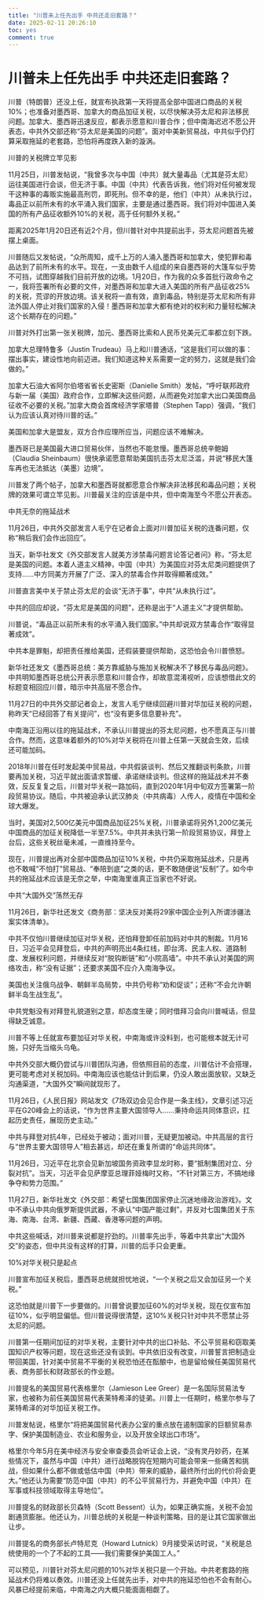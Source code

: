 ```yaml
---
title: "川普未上任先出手 中共还走旧套路？"
date: 2025-02-11 20:26:10
toc: yes
comment: true
---
```


# 川普未上任先出手 中共还走旧套路？
川普（特朗普）还没上任，就宣布执政第一天将提高全部中国进口商品的关税10%；也准备对墨西哥、加拿大的商品加征关税，以尽快解决芬太尼和非法移民问题。加拿大、墨西哥迅速反应，都表示愿意和川普合作；但中南海迟迟不愿公开表态，中共外交部还称“芬太尼是美国的问题”。面对中美新贸易战，中共似乎仍打算采取拖延的老套路，恐怕将再度跌入新的漩涡。

川普的关税牌立竿见影

11月25日，川普发帖说，“我曾多次与中国（中共）就大量毒品（尤其是芬太尼）运往美国进行会谈，但无济于事。中国（中共）代表告诉我，他们将对任何被发现干这种事的毒贩实施最高刑罚，即死刑。但不幸的是，他们（中共）从未执行过，毒品正以前所未有的水平涌入我们国家，主要是通过墨西哥。我们将对中国进入美国的所有产品征收额外10%的关税，高于任何额外关税。”

距离2025年1月20日还有近2个月，但川普针对中共提前出手，芬太尼问题首先被摆上桌面。

川普随后又发帖说，“众所周知，成千上万的人涌入墨西哥和加拿大，使犯罪和毒品达到了前所未有的水平。现在，一支由数千人组成的来自墨西哥的大篷车似乎势不可挡，试图穿越我们目前开放的边境。1月20日，作为我的众多首批行政命令之一，我将签署所有必要的文件，对墨西哥和加拿大进入美国的所有产品征收25%的关税，荒谬的开放边境。该关税将一直有效，直到毒品，特别是芬太尼和所有非法外国人停止对我们国家的入侵！墨西哥和加拿大都有绝对的权利和力量轻松解决这个长期存在的问题。”

川普对外打出第一张关税牌，加元、墨西哥比索和人民币兑美元汇率都立刻下跌。

加拿大总理特鲁多（Justin Trudeau）马上和川普通话，“这是我们可以做的事：摆出事实，建设性地向前迈进。我们知道这种关系需要一定的努力，这就是我们会做的。”

加拿大石油大省阿尔伯塔省省长史密斯（Danielle Smith）发帖，“呼吁联邦政府与新一届（美国）政府合作，立即解决这些问题，从而避免对加拿大出口美国商品征收不必要的关税。”加拿大商会首席经济学家塔普（Stephen Tapp）强调，“我们认为应该认真对待川普的话。”

美国和加拿大是盟友，双方合作应理所应当，问题应该不难解决。

墨西哥已是美国最大进口贸易伙伴，当然也不能怠慢。墨西哥总统辛鲍姆（Claudia Sheinbaum）很快承诺愿意帮助美国抗击芬太尼泛滥，并说“移民大篷车再也无法抵达（美墨）边境”。

川普发了两个帖子，加拿大和墨西哥就都愿意合作解决非法移民和毒品问题；关税牌的效果可谓立竿见影。川普最关注的应该是中共，但中南海至今不愿公开表态。

中共无奈的拖延战术

11月26日，中共外交部发言人毛宁在记者会上面对川普加征关税的连番问题，仅称“稍后我们会作出回应”。

当天，新华社发文《外交部发言人就美方涉禁毒问题言论答记者问》称，“芬太尼是美国的问题。本着人道主义精神，中国（中共）为美国应对芬太尼类问题提供了支持……中方同美方开展了广泛、深入的禁毒合作并取得顯著成效。”

川普直言美中关于禁止芬太尼的会谈“无济于事”，中共“从未执行过”。

中共的回应却说，“芬太尼是美国的问题”，还称是出于“人道主义”才提供帮助。

川普说，“毒品正以前所未有的水平涌入我们国家。”中共却说双方禁毒合作“取得显著成效”。

中共本是罪魁，却把责任推给美国，还假装要提供帮助，这恐怕会令川普愤怒。

新华社还发文《墨西哥总统：美方靠威胁与施加关税解决不了移民与毒品问题》。中共明知墨西哥总统公开表示愿意和川普合作，却故意混淆视听，应该想借此文的标题变相回应川普，暗示中共高层不愿合作。

11月27日的中共外交部记者会上，发言人毛宁继续回避川普对华加征关税的问题，称昨天“已经回答了有关提问”，也“没有更多信息要补充”。

中南海正沿用以往的拖延战术，不承认川普提出的芬太尼问题，也不愿真正与川普合作。然而，这意味着额外的10%对华关税将在川普上任第一天就会生效，后续还可能加码。

2018年川普在任时发起美中贸易战，中共假装谈判、然后又推翻谈判条款，川普要再加关税，习近平就出面请求暂缓、承诺继续谈判。但这样的拖延战术并不奏效，反反复复之后，川普对华关税一路加码，直到2020年1月中旬双方签署第一阶段贸易协议。随后，中共被迫承认武汉肺炎（中共病毒）人传人，疫情在中国和全球大爆发。

当时，美国对2,500亿美元中国商品加征25%关税，川普承诺将另外1,200亿美元中国商品的加征关税降低一半至7.5%。中共并未执行第一阶段贸易协议，拜登上台后，这些关税丝毫未减，一直维持至今。

现在，川普提出再对全部中国商品加征10%关税，中共仍采取拖延战术，只是再也不敢喊“不怕打”贸易战、“奉陪到底”之类的话，更不敢随便说“反制”了。如今中共的拖延战术应该是无奈之举，中南海里谁真正当家也不好说。

中共“大国外交”荡然无存

11月26日，新华社还发文《商务部：坚决反对美将29家中国企业列入所谓涉疆法案实体清单》。

中共不仅怕川普继续加征对华关税，还怕拜登卸任前加码对中共的制裁。11月16日，习近平会见拜登后，中共的声明亮出4条红线，即台湾、民主人权、道路制度、发展权利问题，并继续反对“脱钩断链”和“小院高墙”。中共不承认对美国的网络攻击，称“没有证据”；还要求美国不应介入南海争议。

美国也关注俄乌战争、朝鲜半岛局势，中共仍号称“劝和促谈”；还称“不会允许朝鲜半岛生战生乱”。

中共党魁没有对拜登礼貌道别之意，却态度生硬；同时借拜习会向川普喊话，但显得缺乏诚意。

川普不等上任就宣布要加征对华关税，中南海或许没料到，也可能根本就无计可施，只好先当缩头乌龟。

中共外交部大概仍尝试与川普团队沟通，但依照目前的态度，川普估计不会搭理，更可能考虑对关税加码。中南海应该也能估计到后果，仍没人敢出面放软，又缺乏沟通渠道，“大国外交”瞬间就现形了。

11月26日，《人民日报》网站发文《7场双边会见合作是一条主线》，文章引述习近平在G20峰会上的话说，“作为世界主要大国领导人……秉持命运共同体意识，扛起历史责任，展现历史主动。”

中共与拜登对抗4年，已经处于被动；面对川普，无疑更加被动。中共高层的言行与“世界主要大国领导人”相去甚远，却还在重复所谓的“命运共同体”。

11月26日，习近平在北京会见新加坡国务资政李显龙时称，要“抵制集团对立、分裂对抗”。当天，习近平会见萨摩亚总理菲娅梅时又称，“不针对第三方，不搞地缘争夺和势力范围。”

11月27日，新华社发文《外交部：希望七国集团国家停止沉迷地缘政治游戏》。文中不承认中共向俄罗斯提供武器，不承认“中国产能过剩”，并反对七国集团关于东海、南海、台湾、新疆、西藏、香港等问题的声明。

中共这些喊话，对川普来说都是拧劲的。川普率先出手，等着中共拿出“大国外交”的姿态，但中共没有这样的打算，川普的后手只会更重。

10%对华关税只是起点

川普宣布加征关税后，墨西哥总统就担忧地说，“一个关税之后又会加征另一个关税。”

这恐怕就是川普下一步要做的。川普曾说要加征60%的对华关税，现在仅宣布加征10%，似乎明显偏低。但川普说得很清楚，这10%关税只针对中共不愿禁止芬太尼的问题。

川普第一任期间加征的对华关税，主要针对中共的出口补贴、不公平贸易和窃取美国知识产权等问题，现在这些还没有谈到。中共依旧没有改变，川普誓言把制造业带回美国，针对美中贸易不平衡的关税恐怕还在酝酿中，也是留给候任美国贸易代表、商务部长和财政部长的作业题。

川普提名的美国贸易代表格里尔（Jamieson Lee Greer）是一名国际贸易法专家，也被称为前任美国贸易代表莱特希泽的徒弟。川普上一任期时，格里尔参与了莱特希泽的对华加征关税工作。

川普发帖说，格里尔“将把美国贸易代表办公室的重点放在遏制国家的巨额贸易赤字、保护美国制造业、农业和服务业，以及开放全球出口市场”。

格里尔今年5月在美中经济与安全审查委员会听证会上说，“没有灵丹妙药，在某些情况下，虽然与中国（中共）进行战略脱钩在短期内可能会带来一些痛苦和挑战，但如果什么都不做或低估中国（中共）带来的威胁，最终所付出的代价将会更大。”他还认为需要“防范中国（中共）的不公平贸易行为，并避免中国（中共）在军事或科技领域取得主导地位”。

川普提名的财政部长贝森特（Scott Bessent）认为，如果正确实施，关税不会加剧通货膨胀。他还认为，川普总统的关税是一种谈判策略，目的是让其它国家做出让步。

川普提名的商务部长卢特尼克（Howard Lutnick）9月接受采访时说，“关税是总统使用的一个了不起的工具——我们需要保护美国工人。”

可以预见，川普针对芬太尼问题的10%对华关税只是一个开始。中共老套路的拖延战术仍将难以奏效。川普还没上任就先出手，对中共的拖延恐怕也不会有耐心。风暴已经提前来临，中南海之内大概只能面面相觑了。
